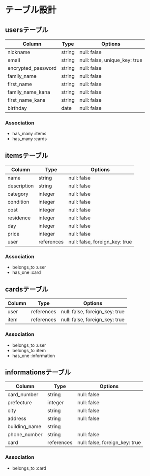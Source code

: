 # テーブル設計

## usersテーブル

| Column             | Type   | Options                       |
| ------------------ | ------ | ----------------------------- |
| nickname           | string | null: false                   |
| email              | string | null: false, unique_key: true |
| encrypted_password | string | null: false                   |
| family_name        | string | null: false                   |
| first_name         | string | null: false                   |
| family_name_kana   | string | null: false                   |
| first_name_kana    | string | null: false                   |
| birthday           | date   | null: false                   |

### Association
- has_many :items
- has_many :cards

## itemsテーブル

| Column      | Type       | Options                        |
| ----------- | ---------- | ------------------------------ |
| name        | string     | null: false                    |
| description | string     | null: false                    |
| category    | integer    | null: false                    |
| condition   | integer    | null: false                    |
| cost        | integer    | null: false                    |
| residence   | integer    | null: false                    |
| day         | integer    | null: false                    |
| price       | integer    | null: false                    |
| user        | references | null: false, foreign_key: true |

### Association
- belongs_to :user
- has_one :card

## cardsテーブル

| Column      | Type       | Options                        |
| ----------- | ---------- | ------------------------------ |
| user        | references | null: false, foreign_key: true |
| item        | references | null: false, foreign_key: true |

### Association
- belongs_to :user
- belongs_to :item
- has_one :information

## informationsテーブル

| Column        | Type       | Options                        |
| ------------- | ---------- | ------------------------------ |
| card_number   | string     | null: false                    |
| prefecture    | integer    | null: false                    |
| city          | string     | null: false                    |
| address       | string     | null: false                    |
| building_name | string     |                                |
| phone_number  | string     | null: false                    |
| card          | references | null: false, foreign_key: true |

### Association
- belongs_to :card